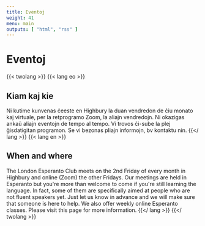 ```yaml
---
title: Eventoj
weight: 41
menu: main
outputs: [ "html", "rss" ]
---
```


# Eventoj

{{< twolang >}}
  {{< lang eo >}}
## Kiam kaj kie

Ni kutime kunvenas ĉeeste en Highbury la duan vendredon de ĉiu monato kaj virtuale, per la retprogramo Zoom, la aliajn vendredojn. Ni okazigas ankaŭ aliajn eventojn de tempo al tempo. Vi trovos ĉi-sube la plej ĝisdatigitan programon. Se vi bezonas pliajn informojn, bv kontaktu nin.
  {{</ lang >}}
  {{< lang en >}}
## When and where

The London Esperanto Club meets on the 2nd Friday of every month in Highbury and online (Zoom) the other Fridays. Our meetings are held in Esperanto but you're more than welcome to come if you're still learning the language. In fact, some of them are specifically aimed at people who are not fluent speakers yet. Just let us know in advance and we will make sure that someone is here to help. We also offer weekly online Esperanto classes. Please visit this page for more information.
  {{</ lang >}}
{{</ twolang >}}
